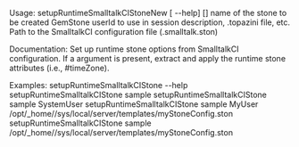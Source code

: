 Usage: setupRuntimeSmalltalkCIStoneNew [ --help] <stone-name> [<smalltalkCI-config-path>]
  <stone-name>              name of the stone to be created
  <gemstone-user-id>        GemStone userId to use in session description, .topazini file, etc.
  <smalltalkCI-config-path> Path to the SmalltalkCI configuration file (.smalltalk.ston)
	
Documentation:
Set up runtime stone options from SmalltalkCI configuration. If a <smalltalkCI-config-path> argument is present, extract and apply the runtime stone attributes (i.e., #timeZone).

Examples:
    setupRuntimeSmalltalkCIStone --help
    setupRuntimeSmalltalkCIStone sample
    setupRuntimeSmalltalkCIStone sample SystemUser
    setupRuntimeSmalltalkCIStone sample MyUser /opt/_home//sys/local/server/templates/myStoneConfig.ston
    setupRuntimeSmalltalkCIStone sample /opt/_home//sys/local/server/templates/myStoneConfig.ston
